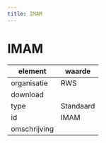 ```yaml
---
title: IMAM
---
```


# IMAM

|element|waarde|
|-----|------|
| organisatie  |RWS|
| download  | [](<>)|
| type  |Standaard|
| id  |IMAM|
| omschrijving  ||

